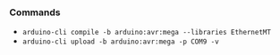 ### Commands
* ```arduino-cli compile -b arduino:avr:mega --libraries EthernetMT```
* ```arduino-cli upload -b arduino:avr:mega -p COM9 -v```